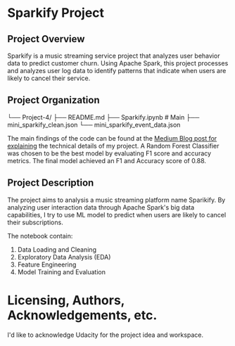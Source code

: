 # Sparkify Project

## Project Overview
Sparkify is a music streaming service project that analyzes user behavior data to predict customer churn. Using Apache Spark, this project processes and analyzes user log data to identify patterns that indicate when users are likely to cancel their service.

## Project Organization
└── Project-4/ 
    ├── README.md
    ├── Sparkify.ipynb # Main
    ├── mini_sparkify_clean.json
    └── mini_sparkify_event_data.json

The main findings of the code can be found at the [Medium Blog post for explaining]() the technical details of my project. A Random Forest Classifier was chosen to be the best model by evaluating F1 score and accuracy metrics. The final model achieved an F1 and Accuracy score of 0.88.

## Project Description
The project aims to analysis a music streaming platform name Sparikify. By analyzing user interaction data through Apache Spark's big data capabilities, I try to use ML model to predict when users are likely to cancel their subscriptions.

The notebook contain:
1. Data Loading and Cleaning
2. Exploratory Data Analysis (EDA)
3. Feature Engineering
4. Model Training and Evaluation

# Licensing, Authors, Acknowledgements, etc.
I'd like to acknowledge Udacity for the project idea and workspace.